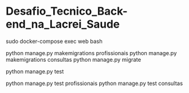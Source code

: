 # Desafio_Tecnico_Back-end_na_Lacrei_Saude



sudo docker-compose exec web bash

python manage.py makemigrations profissionais
python manage.py makemigrations consultas
python manage.py migrate


python manage.py test

python manage.py test profissionais
python manage.py test consultas


